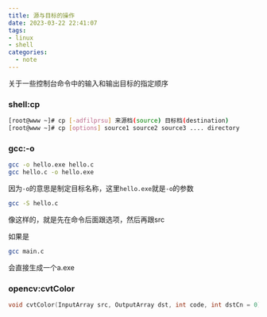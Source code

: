 ```yaml
---
title: 源与目标的操作
date: 2023-03-22 22:41:07
tags:
- linux
- shell
categories: 
  - note
---
```


关于一些控制台命令中的输入和输出目标的指定顺序

### shell:cp

```sh
[root@www ~]# cp [-adfilprsu] 来源档(source) 目标档(destination)
[root@www ~]# cp [options] source1 source2 source3 .... directory
```

### gcc:-o

```sh
gcc -o hello.exe hello.c
gcc hello.c -o hello.exe
```

因为`-o`的意思是制定目标名称，这里`hello.exe`就是`-o`的参数

```sh
gcc -S hello.c 
```

像这样的，就是先在命令后面跟选项，然后再跟src

如果是

```sh
gcc main.c
```

会直接生成一个a.exe

### opencv:cvtColor

```cpp
void cvtColor(InputArray src, OutputArray dst, int code, int dstCn = 0);
```


